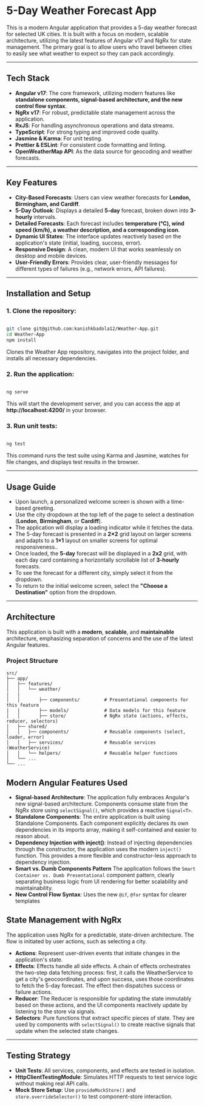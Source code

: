 # 5-Day Weather Forecast App

This is a modern Angular application that provides a 5-day weather forecast for selected UK cities. It is built with a focus on modern, scalable architecture, utilizing the latest features of Angular v17 and NgRx for state management. The primary goal is to allow users who travel between cities to easily see what weather to expect so they can pack accordingly.

---

## Tech Stack

- **Angular v17**: The core framework, utilizing modern features like **standalone components, signal-based architecture, and the new control flow syntax**.
- **NgRx v17**: For robust, predictable state management across the application.
- **RxJS**: For handling asynchronous operations and data streams.
- **TypeScript**: For strong typing and improved code quality.
- **Jasmine & Karma**: For unit testing.
- **Prettier & ESLint**: For consistent code formatting and linting.
- **OpenWeatherMap API**: As the data source for geocoding and weather forecasts.

---

## Key Features

- **City-Based Forecasts**: Users can view weather forecasts for **London, Birmingham, and Cardiff**.
- **5-Day Outlook**: Displays a detailed **5-day** forecast, broken down into **3-hourly** intervals.
- **Detailed Forecasts**: Each forecast includes **temperature (°C), wind speed (km/h), a weather description, and a corresponding icon**.
- **Dynamic UI States**: The interface updates reactively based on the application's state (initial, loading, success, error).
- **Responsive Design**: A clean, modern UI that works seamlessly on desktop and mobile devices.
- **User-Friendly Errors**: Provides clear, user-friendly messages for different types of failures (e.g., network errors, API failures).

---

## Installation and Setup

### 1. Clone the repository:

```bash

git clone git@github.com:kanishkbadola12/Weather-App.git
cd Weather-App
npm install

```
Clones the Weather App repository, navigates into the project folder, and installs all necessary dependencies.

### 2. Run the application:

```bash

ng serve

```
This will start the development server, and you can access the app at **http://localhost:4200/** in your browser.

### 3. Run unit tests:

```bash

ng test

```

This command runs the test suite using Karma and Jasmine, watches for file changes, and displays test results in the browser.

---

## Usage Guide

- Upon launch, a personalized welcome screen is shown with a time-based greeting.
- Use the city dropdown at the top left of the page to select a destination (**London**, **Birmingham**, or **Cardiff**).
- The application will display a loading indicator while it fetches the data.
- The 5-day forecast is presented in a **2×2** grid layout on larger screens and adapts to a **1×1** layout on smaller screens for optimal responsiveness..
- Once loaded, the **5-day** forecast will be displayed in a **2x2** grid, with each day card containing a horizontally scrollable list of **3-hourly** forecasts.
- To see the forecast for a different city, simply select it from the dropdown.
- To return to the initial welcome screen, select the **"Choose a Destination"** option from the dropdown.

---

## Architecture

This application is built with a **modern**, **scalable**, and **maintainable** architecture, emphasizing separation of concerns and the use of the latest Angular features.

### Project Structure

```text
src/
├── app/
│   ├── features/
│   │   └── weather/
|   |
│   │       ├── components/         # Presentational components for this feature
|   |       ├── models/             # Data models for this feature
│   │       ├── store/              # NgRx state (actions, effects, reducer, selectors)
│   ├── shared/
│   │   ├── components/             # Reusable components (select, loader, error)
│   │   ├── services/               # Reusable services (WeatherService)
│   │   └── helpers/                # Reusable helper functions
│   └── ...
└── ...
```

## Modern Angular Features Used

- **Signal-based Architecture**: The application fully embraces Angular's new signal-based architecture. Components consume state from the NgRx store using `selectSignal()`, which provides a reactive `Signal<T>`.
- **Standalone Components**: The entire application is built using Standalone Components. Each component explicitly declares its own dependencies in its imports array, making it self-contained and easier to reason about.
- **Dependency Injection with inject()**: Instead of injecting dependencies through the constructor, the application uses the modern `inject()` function. This provides a more flexible and constructor-less approach to dependency injection.
- **Smart vs. Dumb Components Pattern**
The application follows the `Smart Container vs. Dumb Presentational` component pattern, clearly separating business logic from UI rendering for better scalability and maintainability.
- **New Control Flow Syntax**: Uses the new `@if`, `@for` syntax for clearer templates

## State Management with NgRx
The application uses NgRx for a predictable, state-driven architecture. The flow is initiated by user actions, such as selecting a city.

- **Actions**: Represent user-driven events that initiate changes in the application's state.
- **Effects**: Effects handle all side effects. A chain of effects orchestrates the two-step data fetching process: first, it calls the WeatherService to get a city's geocoordinates, and upon success, uses those coordinates to fetch the 5-day forecast. The effect then dispatches success or failure actions.
- **Reducer**: The Reducer is responsible for updating the state immutably based on these actions, and the UI components reactively update by listening to the store via signals.
- **Selectors**: Pure functions that extract specific pieces of state. They are used by components with `selectSignal()` to create reactive signals that update when the selected state changes.

---

## Testing Strategy
- **Unit Tests**: All services, components, and effects are tested in isolation.
- **HttpClientTestingModule**: Simulates HTTP requests to test service logic without making real API calls.
- **Mock Store Setup**: Use `provideMockStore()` and `store.overrideSelector()` to test component-store interaction.